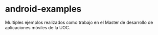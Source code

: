 # android-examples

Multiples ejemplos realizados como trabajo en el Master de desarrollo de aplicaciones móviles de la UOC.
